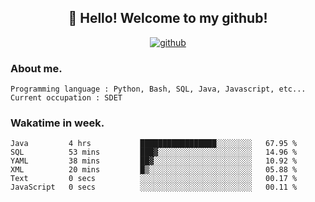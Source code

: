 <h2 align="center">👋 Hello! Welcome to my github! </h2>
<p align="center">
  <a href="https://github.com/usergwen"><img src="https://img.shields.io/badge/GitHub-24292e" alt="github"></a>
</p>

### About me.

```Plain Text
Programming language : Python, Bash, SQL, Java, Javascript, etc...
Current occupation : SDET
```
### Wakatime in week.

<!--START_SECTION:waka-->

```text
Java         4 hrs           █████████████████░░░░░░░░   67.95 %
SQL          53 mins         ███▓░░░░░░░░░░░░░░░░░░░░░   14.96 %
YAML         38 mins         ██▓░░░░░░░░░░░░░░░░░░░░░░   10.92 %
XML          20 mins         █▒░░░░░░░░░░░░░░░░░░░░░░░   05.88 %
Text         0 secs          ░░░░░░░░░░░░░░░░░░░░░░░░░   00.17 %
JavaScript   0 secs          ░░░░░░░░░░░░░░░░░░░░░░░░░   00.11 %
```

<!--END_SECTION:waka-->
